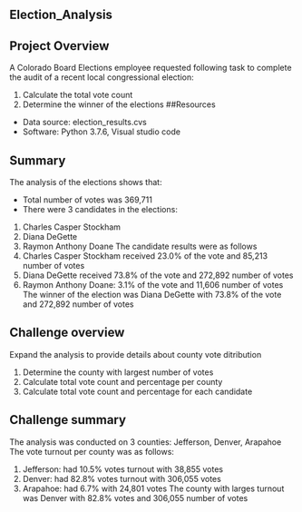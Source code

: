 ## Election_Analysis
## Project Overview
A Colorado Board Elections employee requested following task to complete the audit of a recent local congressional election:
1.	Calculate the total vote count 
2.	Determine the winner of the elections
##Resources
-	Data source: election_results.cvs
-	Software: Python 3.7.6, Visual studio code
## Summary
The analysis of the elections shows that: 
-	Total number of votes was 369,711
-	There were 3 candidates in the elections:
1.	Charles Casper Stockham
2.	Diana DeGette
3.	Raymon Anthony Doane
The candidate results were as follows
1.	Charles Casper Stockham received 23.0% of the vote and 85,213 number of votes
2.	Diana DeGette received 73.8% of the vote and 272,892 number of votes
3.	Raymon Anthony Doane: 3.1% of the vote and 11,606 number of votes
The winner of the election was Diana DeGette with 73.8% of the vote and 272,892 number of votes
## Challenge overview
Expand the analysis to provide details about county vote ditribution
1.	Determine the county with largest number of votes
2.	Calculate total vote count and percentage per county
3.	Calculate total vote count and percentage for each candidate
## Challenge summary
The analysis was conducted on 3 counties: Jefferson, Denver, Arapahoe
The vote turnout per county was as follows:
1.	Jefferson: had 10.5% votes turnout with 38,855 votes
2.	Denver: had 82.8% votes turnout with 306,055 votes
3.	Arapahoe: had 6.7% with 24,801 votes
The county with larges turnout was Denver with 82.8% votes and 306,055 number of votes

